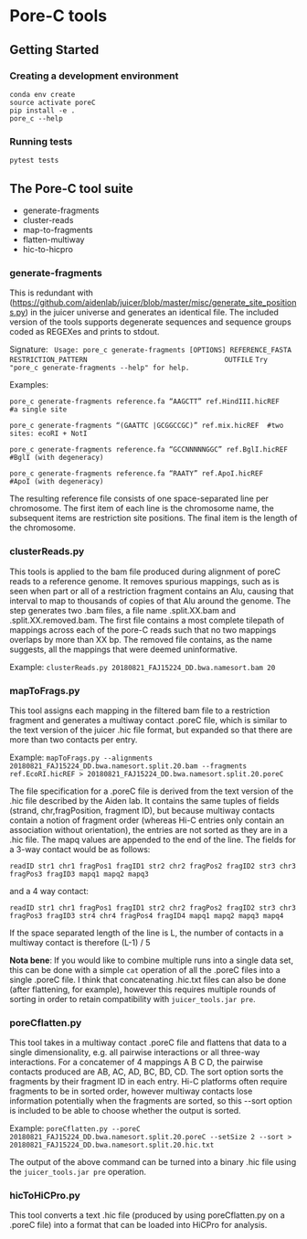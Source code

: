 # Pore-C tools


## Getting Started

### Creating a development environment

```
conda env create
source activate poreC
pip install -e .
pore_c --help
```

### Running tests

```
pytest tests
```


## The Pore-C tool suite

- generate-fragments
- cluster-reads
- map-to-fragments
- flatten-multiway
- hic-to-hicpro

### generate-fragments

This is redundant with (https://github.com/aidenlab/juicer/blob/master/misc/generate_site_positions.py) in the juicer universe and generates an identical file. The included version of the tools supports degenerate sequences and sequence groups coded as REGEXes and prints to stdout. 

Signature:
` Usage: pore_c generate-fragments [OPTIONS] REFERENCE_FASTA RESTRICTION_PATTERN`
`                                 OUTFILE`
`Try "pore_c generate-fragments --help" for help.`

Examples:

`pore_c generate-fragments reference.fa “AAGCTT” ref.HindIII.hicREF		#a single site`

`pore_c generate-fragments “(GAATTC |GCGGCCGC)” ref.mix.hicREF	#two sites: ecoRI + NotI`

`pore_c generate-fragments reference.fa “GCCNNNNNGGC” ref.BglI.hicREF		#BglI (with degeneracy)`

`pore_c generate-fragments reference.fa “RAATY” ref.ApoI.hicREF		#ApoI (with degeneracy)`

The resulting reference file consists of one space-separated line per chromosome. The first item of each line is the chromosome name, the subsequent items are restriction site positions. The final item is the length of the chromosome.



### clusterReads.py

This tools is applied to the bam file produced during alignment of poreC reads to a reference genome. It removes spurious mappings, such as is seen when part or all of a restriction fragment contains an Alu, causing that interval to map to thousands of copies of that Alu around the genome. The step generates two .bam files, a file name <yourfile>.split.XX.bam and <yourfile>.split.XX.removed.bam. The first file contains a most complete tilepath of mappings across each of the pore-C reads such that no two mappings overlaps by more than XX bp. The removed file contains, as the name suggests, all the mappings that were deemed uninformative.

Example:
`clusterReads.py 20180821_FAJ15224_DD.bwa.namesort.bam 20`

### mapToFrags.py

This tool assigns each mapping in the filtered bam file to a restriction fragment and generates a multiway contact .poreC file, which is similar to the text version of the juicer .hic file format, but expanded so that there are more than two contacts per entry. 

Example:
`mapToFrags.py --alignments 20180821_FAJ15224_DD.bwa.namesort.split.20.bam --fragments ref.EcoRI.hicREF > 20180821_FAJ15224_DD.bwa.namesort.split.20.poreC`

The file specification for a .poreC file is derived from the text version of the .hic file described by the Aiden lab. It contains the same tuples of fields (strand, chr,fragPosition, fragment ID), but because multiway contacts contain a notion of fragment order (whereas Hi-C entries only contain an association without orientation), the entries are not sorted as they are in a .hic file. The mapq values are appended to the end of the line. The fields for a 3-way contact would be as follows:

`readID str1 chr1 fragPos1 fragID1 str2 chr2 fragPos2 fragID2 str3 chr3 fragPos3 fragID3 mapq1 mapq2 mapq3`

and a 4 way contact:

`readID str1 chr1 fragPos1 fragID1 str2 chr2 fragPos2 fragID2 str3 chr3 fragPos3 fragID3 str4 chr4 fragPos4 fragID4 mapq1 mapq2 mapq3 mapq4`

If the space separated length of the line is L, the number of contacts in a multiway contact is therefore (L-1) / 5

**Nota bene**: If you would like to combine multiple runs into a single data set, this can be done with a simple `cat` operation of all the .poreC files into a single .poreC file. I think that concatenating .hic.txt files can also be done (after flattening, for example), however this requires multiple rounds of sorting in order to retain compatibility with `juicer_tools.jar pre`. 


### poreCflatten.py

This tool takes in a multiway contact .poreC file and flattens that data to a single dimensionality, e.g. all pairwise interactions or all three-way interactions. For a concatemer of 4 mappings A B C D, the pairwise contacts produced are AB, AC, AD, BC, BD, CD. The sort option sorts the fragments by their fragment ID in each entry. Hi-C platforms often require fragments to be in sorted order, however multiway contacts lose information potentially when the fragments are sorted, so this --sort option is included to be able to choose whether the output is sorted.

Example:
`poreCflatten.py --poreC 20180821_FAJ15224_DD.bwa.namesort.split.20.poreC --setSize 2 --sort > 20180821_FAJ15224_DD.bwa.namesort.split.20.hic.txt`

The output of the above command can be turned into a binary .hic file using the `juicer_tools.jar pre` operation.



### hicToHiCPro.py

This tool converts a text .hic file (produced by using poreCflatten.py on a .poreC file) into a format that can be loaded into HiCPro for analysis.



